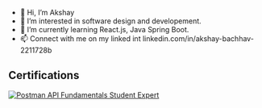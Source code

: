 - 👋 Hi, I’m Akshay
- 👀 I’m interested in software design and developement.
- 🌱 I’m currently learning React.js, Java Spring Boot.
- 📫 Connect with me on my linked int linkedin.com/in/akshay-bachhav-2211728b

<!---
akkidarkhq/akkidarkhq is a ✨ special ✨ repository because its `README.md` (this file) appears on your GitHub profile.
You can click the Preview link to take a look at your changes.
--->
## Certifications  
[![Postman API Fundamentals Student Expert](https://api.badgr.io/public/assertions/95aloAAvSveJZFLJ9hoePA/image)](https://api.badgr.io/public/assertions/95aloAAvSveJZFLJ9hoePA)
